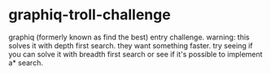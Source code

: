 # graphiq-troll-challenge
graphiq (formerly known as find the best) entry challenge. warning: this solves it with depth first search. they want something faster. try seeing if you can solve it with breadth first search or see if it's possible to implement a* search.

